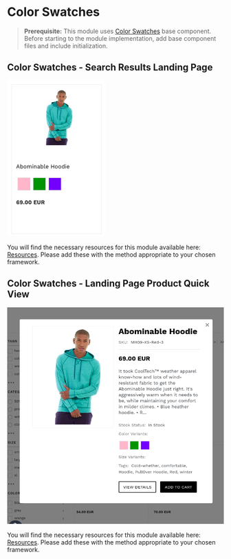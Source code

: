 # Color Swatches

>**Prerequisite:**
>This module uses [Color Swatches](/components/color-swatches) base component. Before starting to the module implementation, add base component files and include initialization.

## Color Swatches - Search Results Landing Page

![landing-color-swatches](/modules/color-swatches/images/image001.png)

You will find the necessary resources for this module available here: [Resources](/modules/color-swatches/landing). Please add these with the method appropriate to your chosen framework.

## Color Swatches - Landing Page Product Quick View

![quick-view-color-swatches](/modules/color-swatches/images/image002.png)

You will find the necessary resources for this module available here: [Resources](/modules/color-swatches/quick-view). Please add these with the method appropriate to your chosen framework.